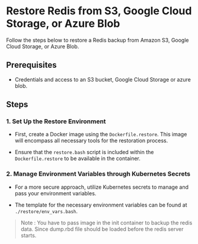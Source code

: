 # Restore Redis from S3, Google Cloud Storage, or Azure Blob

Follow the steps below to restore a Redis backup from Amazon S3, Google Cloud Storage, or Azure Blob.

## Prerequisites

- Credentials and access to an S3 bucket, Google Cloud Storage or azure blob.

## Steps

### 1. Set Up the Restore Environment

- First, create a Docker image using the `Dockerfile.restore`. This image will encompass all necessary tools for the restoration process.
  
- Ensure that the `restore.bash` script is included within the `Dockerfile.restore` to be available in the container.

### 2. Manage Environment Variables through Kubernetes Secrets

- For a more secure approach, utilize Kubernetes secrets to manage and pass your environment variables.

- The template for the necessary environment variables can be found at `./restore/env_vars.bash`.

> Note : You have to pass image in the init container to backup the redis data. Since dump.rbd file should be loaded before the redis server starts.